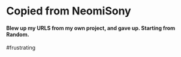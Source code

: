 # Copied from NeomiSony

#### Blew up my URLS from my own project, and gave up.  Starting from Random.

#frustrating
